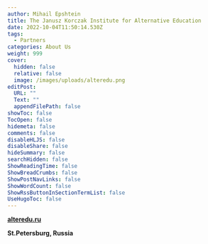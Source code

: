 ```yaml
---
author: Mihail Epshtein
title: The Janusz Korczak Institute for Alternative Education
date: 2022-10-04T11:50:14.530Z
tags:
  - Partners
categories: About Us
weight: 999
cover:
  hidden: false
  relative: false
  image: /images/uploads/alteredu.png
editPost:
  URL: ""
  Text: ""
  appendFilePath: false
showToc: false
TocOpen: false
hidemeta: false
comments: false
disableHLJS: false
disableShare: false
hideSummary: false
searchHidden: false
ShowReadingTime: false
ShowBreadCrumbs: false
ShowPostNavLinks: false
ShowWordCount: false
ShowRssButtonInSectionTermList: false
UseHugoToc: false
---
```

**[alteredu.ru](**alteredu.ru**)**

**St.Petersburg, Russia**
